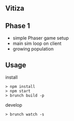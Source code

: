 Vitiza
------------------------

Phase 1
-------

* simple Phaser game setup
* main sim loop on client
* growing population

Usage
-----

install

```
> npm install
> npm start
> brunch build -p
```

develop

```
> brunch watch -s
```
